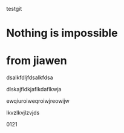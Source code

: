 testgit

# Nothing is impossible

# from jiawen

dsalkfdljfdsalkfdsa

dlskajfldkjaflkdaflkwja

ewqiuroiweqroiwjreowijw

lkvzlkvjlzvjds

0121